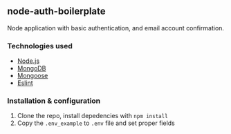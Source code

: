 ## node-auth-boilerplate
Node application with basic authentication, and email account confirmation.

### Technologies used
- <a href="https://nodejs.org/en/">Node.js</a>
- <a href="https://www.mongodb.com/">MongoDB</a>
- <a href="https://mongoosejs.com/">Mongoose</a>
- <a href="https://eslint.org/">Eslint</a>


### Installation & configuration
1. Clone the repo, install depedencies with `npm install`
2. Copy the `.env_example` to `.env` file and set proper fields
